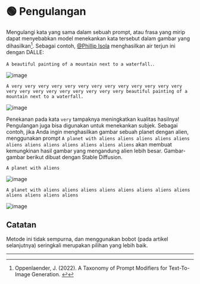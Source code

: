 # 🟢 Pengulangan

Mengulangi kata yang sama dalam sebuah prompt, atau frasa yang mirip dapat menyebabkan model menekankan kata tersebut dalam gambar yang dihasilkan[^1]. Sebagai contoh, [@Phillip Isola](https://twitter.com/phillip_isola/status/1532189632217112577) menghasilkan air terjun ini dengan DALLE:

`A beautiful painting of a mountain next to a waterfall.`.

![image](https://github.com/trigaten/Learn_Prompting/assets/4091265/03e84b2f-e28c-49ef-962c-5912a6d247b3)


`A very very very very very very very very very very very very very very very very very very very very very very beautiful painting of a mountain next to a waterfall.`

![image](https://github.com/trigaten/Learn_Prompting/assets/4091265/053f6b90-d397-4205-b5ff-40362bfca8f2)


Penekanan pada kata `very` tampaknya meningkatkan kualitas hasilnya! Pengulangan juga bisa digunakan untuk menekankan subjek. Sebagai contoh, jika Anda ingin menghasilkan gambar sebuah planet dengan alien, menggunakan prompt `A planet with aliens aliens aliens aliens aliens aliens aliens aliens aliens aliens aliens aliens` akan membuat kemungkinan hasil gambar yang mengandung alien lebih besar. Gambar-gambar berikut dibuat dengan Stable Diffusion.

`A planet with aliens`

![image](https://github.com/trigaten/Learn_Prompting/assets/4091265/51d71923-2672-4c34-964d-85bbc94221af)


`A planet with aliens aliens aliens aliens aliens aliens aliens aliens aliens aliens aliens aliens`

![image](https://github.com/trigaten/Learn_Prompting/assets/4091265/58722718-1ca9-4912-ab97-11b22406de18)


## Catatan

Metode ini tidak sempurna, dan menggunakan bobot (pada artikel selanjutnya) seringkali merupakan pilihan yang lebih baik.

---

[^1]: Oppenlaender, J. (2022). A Taxonomy of Prompt Modifiers for Text-To-Image Generation. [↩](https://learnprompting.org/docs/Images/repetition#fnref-1)
